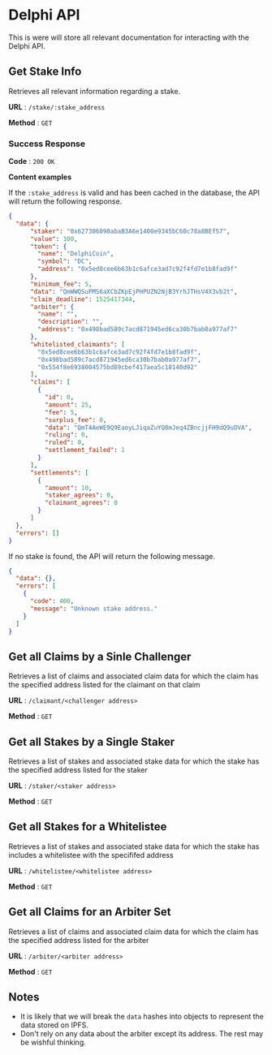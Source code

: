# Delphi API

This is were will store all relevant documentation for interacting with the Delphi API.

## Get Stake Info

Retrieves all relevant information regarding a stake.

**URL** : `/stake/:stake_address`

**Method** : `GET`

### Success Response

**Code** : `200 OK`

**Content examples**

If the `:stake_address` is valid and has been cached in the database, the API will return the following response.

```json
{
  "data": {
      "staker": "0x627306090abaB3A6e1400e9345bC60c78a8BEf57",
      "value": 100,
      "token": {
        "name": "DelphiCoin",
        "symbol": "DC",
        "address": "0x5ed8cee6b63b1c6afce3ad7c92f4fd7e1b8fad9f"
      },
      "minimum_fee": 5,
      "data": "QmWWQSuPMS6aXCbZKpEjPHPUZN2NjB3YrhJTHsV4X3vb2t",
      "claim_deadline": 1525417344,
      "arbiter": {
        "name": "",
        "description": "",
        "address": "0x498bad589c7acd871945ed6ca30b7bab0a977af7"
      },
      "whitelisted_claimants": [
        "0x5ed8cee6b63b1c6afce3ad7c92f4fd7e1b8fad9f",
        "0x498bad589c7acd871945ed6ca30b7bab0a977af7",
        "0x554f8e6938004575bd89cbef417aea5c18140d92"
      ],
      "claims": [
        {
          "id": 0,
          "amount": 25,
          "fee": 5,
          "surplus_fee": 0,
          "data": "QmT4AeWE9Q9EaoyLJiqaZuYQ8mJeq4ZBncjjFH9dQ9uDVA",
          "ruling": 0,
          "ruled": 0,
          "settlement_failed": 1
        }
      ],
      "settlements": [
        {
          "amount": 10,
          "staker_agrees": 0,
          "claimant_agrees": 0
        }
      ]
  },
  "errors": []
}

```

If no stake is found, the API will return the following message.

```json
{
  "data": {},
  "errors": [
    {
      "code": 400,
      "message": "Unknown stake address."
    }
  ]
}
```


## Get all Claims by a Sinle Challenger

Retrieves a list of claims and associated claim data for which the claim
has the specified address listed for the claimant on that claim

**URL** : `/claimant/<challenger address>`

**Method** : `GET`


## Get all Stakes by a Single Staker

Retrieves a list of stakes and associated stake data for which the stake
has the specified address listed for the staker

**URL** : `/staker/<staker address>`

**Method** : `GET`


## Get all Stakes for a Whitelistee

Retrieves a list of stakes and associated stake data for which the stake
has includes a whitelistee with the specififed address

**URL** : `/whitelistee/<whitelistee address>`

**Method** : `GET`


## Get all Claims for an Arbiter Set

Retrieves a list of claims and associated claim data for which the claim
has the specified address listed for the arbiter

**URL** : `/arbiter/<arbiter address>`

**Method** : `GET`




## Notes

* It is likely that we will break the `data` hashes into objects to represent the data stored on IPFS.
* Don't rely on any data about the arbiter except its address. The rest may be wishful thinking.
